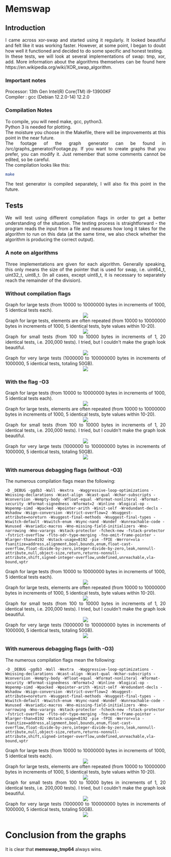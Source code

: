 # Memswap

## Introduction
<div align="justify">
I came across xor-swap and started using it regularly. It looked beautiful and felt like it was working faster. However, at some point, I began to doubt how well it functioned and decided to do some specific and honest testing.
</div>

<div align="justify">
In these tests, we will look at several implementations of swap: tmp, xor, add. More information about the algorithms themselves can be found here https://en.wikipedia.org/wiki/XOR_swap_algorithm.
</div>

### Important notes
<div align="justify">
Processor: 13th Gen Intel(R) Core(TM) i9-13900KF <br/>
Compiler : gcc (Debian 12.2.0-14) 12.2.0
</div>

### Compilation Notes
<div align="justify">
To compile, you will need make, gcc, python3. <br/>
Python 3 is needed for plotting. <br/>
The moisture you choose in the Makefile, there will be improvements at this point in the near future. <br/>
The footage of the graph generator can be found in /src/graphs_generator/Footage.py. If you want to create graphs that you prefer, you can modify it. Just remember that some comments cannot be edited, so be careful. <br/>
The compilation looks like this:
</div>

```bash
make
```
<div align="justify">
The test generator is compiled separately, I will also fix this point in the future.
</div>

## Tests
<div align="justify">
We will test using different compilation flags in order to get a better understanding of the situation. The testing process is straightforward - the program reads the input from a file and measures how long it takes for the algorithm to run on this data (at the same time, we also check whether the algorithm is producing the correct output).
</div>

### A note on algorithms
<div align="justify">
Three implementations are given for each algorithm. Generally speaking, this only means the size of the pointer that is used for swap, i.e. uint64_t, uint32_t, uint8_t. (In all cases, except uint8_t, it is necessary to separately reach the remainder of the division).
</div>

### Without compilation flags
<div align="justify">
Graph for large tests (from 10000 to 10000000 bytes in increments of 1000, 5 identical tests each).
<div style="text-align:center"><img src="./graphs/test1.png" /></div>
Graph for large tests, elements are often repeated (from 10000 to 10000000 bytes in increments of 1000, 5 identical tests, byte values within 10-20).
<div style="text-align:center"><img src="./graphs/test2.png" /></div>
Graph for small tests (from 100 to 10000 bytes in increments of 1, 20 identical tests, i.e. 200,000 tests). I tried, but I couldn't make the graph look beautiful.
<div style="text-align:center"><img src="./graphs/test3.png" /></div>
Graph for very large tests (1000000 to 100000000 bytes in increments of 1000000, 5 identical tests, totaling 50GB).
<div style="text-align:center"><img src="./graphs/test4.png" /></div>
</div>

### With the flag -O3
<div align="justify">
Graph for large tests (from 10000 to 10000000 bytes in increments of 1000, 5 identical tests each).
<div style="text-align:center"><img src="./graphs/test5.png" /></div>
Graph for large tests, elements are often repeated (from 10000 to 10000000 bytes in increments of 1000, 5 identical tests, byte values within 10-20).
<div style="text-align:center"><img src="./graphs/test6.png" /></div>
Graph for small tests (from 100 to 10000 bytes in increments of 1, 20 identical tests, i.e. 200,000 tests). I tried, but I couldn't make the graph look beautiful.
<div style="text-align:center"><img src="./graphs/test7.png" /></div>
Graph for very large tests (1000000 to 100000000 bytes in increments of 1000000, 5 identical tests, totaling 50GB).
<div style="text-align:center"><img src="./graphs/test8.png" /></div>
</div>

### With numerous debagging flags (without -O3)

The numerous compilation flags mean the following:
```make
-D _DEBUG -ggdb3 -Wall -Wextra  -Waggressive-loop-optimizations -Wmissing-declarations -Wcast-align -Wcast-qual -Wchar-subscripts -Wconversion -Wempty-body -Wfloat-equal -Wformat-nonliteral -Wformat-security -Wformat-signedness -Wformat=2 -Winline -Wlogical-op -Wopenmp-simd -Wpacked -Wpointer-arith -Winit-self -Wredundant-decls -Wshadow -Wsign-conversion -Wstrict-overflow=2 -Wsuggest-attribute=noreturn -Wsuggest-final-methods -Wsuggest-final-types -Wswitch-default -Wswitch-enum -Wsync-nand -Wundef -Wunreachable-code -Wunused -Wvariadic-macros -Wno-missing-field-initializers -Wno-narrowing -Wno-varargs -Wstack-protector -fcheck-new -fstack-protector -fstrict-overflow -flto-odr-type-merging -fno-omit-frame-pointer -Wlarger-than=8192 -Wstack-usage=8192 -pie -fPIE -Werror=vla -fsanitize=address,alignment,bool,bounds,enum,float-cast-overflow,float-divide-by-zero,integer-divide-by-zero,leak,nonnull-attribute,null,object-size,return,returns-nonnull-attribute,shift,signed-integer-overflow,undefined,unreachable,vla-bound,vptr
```

<div align="justify">
Graph for large tests (from 10000 to 10000000 bytes in increments of 1000, 5 identical tests each).
<div style="text-align:center"><img src="./graphs/test9.png" /></div>
Graph for large tests, elements are often repeated (from 10000 to 10000000 bytes in increments of 1000, 5 identical tests, byte values within 10-20).
<div style="text-align:center"><img src="./graphs/test10.png" /></div>
Graph for small tests (from 100 to 10000 bytes in increments of 1, 20 identical tests, i.e. 200,000 tests). I tried, but I couldn't make the graph look beautiful.
<div style="text-align:center"><img src="./graphs/test11.png" /></div>
Graph for very large tests (1000000 to 100000000 bytes in increments of 1000000, 5 identical tests, totaling 50GB).
<div style="text-align:center"><img src="./graphs/test12.png" /></div>
</div>

### With numerous debagging flags (with -O3)

The numerous compilation flags mean the following:
```make
-D _DEBUG -ggdb3 -Wall -Wextra  -Waggressive-loop-optimizations -Wmissing-declarations -Wcast-align -Wcast-qual -Wchar-subscripts -Wconversion -Wempty-body -Wfloat-equal -Wformat-nonliteral -Wformat-security -Wformat-signedness -Wformat=2 -Winline -Wlogical-op -Wopenmp-simd -Wpacked -Wpointer-arith -Winit-self -Wredundant-decls -Wshadow -Wsign-conversion -Wstrict-overflow=2 -Wsuggest-attribute=noreturn -Wsuggest-final-methods -Wsuggest-final-types -Wswitch-default -Wswitch-enum -Wsync-nand -Wundef -Wunreachable-code -Wunused -Wvariadic-macros -Wno-missing-field-initializers -Wno-narrowing -Wno-varargs -Wstack-protector -fcheck-new -fstack-protector -fstrict-overflow -flto-odr-type-merging -fno-omit-frame-pointer -Wlarger-than=8192 -Wstack-usage=8192 -pie -fPIE -Werror=vla -fsanitize=address,alignment,bool,bounds,enum,float-cast-overflow,float-divide-by-zero,integer-divide-by-zero,leak,nonnull-attribute,null,object-size,return,returns-nonnull-attribute,shift,signed-integer-overflow,undefined,unreachable,vla-bound,vptr
```

<div align="justify">
Graph for large tests (from 10000 to 10000000 bytes in increments of 1000, 5 identical tests each).
<div style="text-align:center"><img src="./graphs/test13.png" /></div>
Graph for large tests, elements are often repeated (from 10000 to 10000000 bytes in increments of 1000, 5 identical tests, byte values within 10-20).
<div style="text-align:center"><img src="./graphs/test14.png" /></div>
Graph for small tests (from 100 to 10000 bytes in increments of 1, 20 identical tests, i.e. 200,000 tests). I tried, but I couldn't make the graph look beautiful.
<div style="text-align:center"><img src="./graphs/test15.png" /></div>
Graph for very large tests (1000000 to 100000000 bytes in increments of 1000000, 5 identical tests, totaling 50GB).
<div style="text-align:center"><img src="./graphs/test16.png" /></div>
</div>

# Conclusion from the graphs 
<div align="justify">
It is clear that <strong>memswap_tmp64</strong> always wins.
</div>
